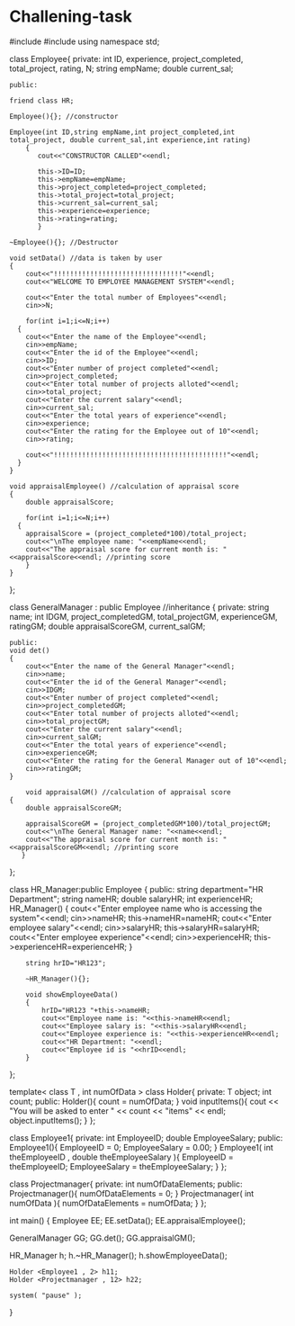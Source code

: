 # Challening-task
#include <iostream>
#include<string>
using namespace std;
 

class Employee{
    private:
        int ID, experience, project_completed, total_project, rating, N;
        string empName;
        double current_sal;

    public: 

    friend class HR;

    Employee(){}; //constructor 

    Employee(int ID,string empName,int project_completed,int total_project, double current_sal,int experience,int rating)
        {    
           cout<<"CONSTRUCTOR CALLED"<<endl;

           this->ID=ID;
           this->empName=empName;
           this->project_completed=project_completed;
           this->total_project=total_project;
           this->current_sal=current_sal;
           this->experience=experience;
           this->rating=rating;
           }

    ~Employee(){}; //Destructor 

    void setData() //data is taken by user
    {
        cout<<"!!!!!!!!!!!!!!!!!!!!!!!!!!!!!!!!"<<endl;
        cout<<"WELCOME TO EMPLOYEE MANAGEMENT SYSTEM"<<endl;

        cout<<"Enter the total number of Employees"<<endl;
        cin>>N;

        for(int i=1;i<=N;i++)
      {
        cout<<"Enter the name of the Employee"<<endl;
        cin>>empName;
        cout<<"Enter the id of the Employee"<<endl;
        cin>>ID;
        cout<<"Enter number of project completed"<<endl;
        cin>>project_completed;
        cout<<"Enter total number of projects alloted"<<endl;
        cin>>total_project;
        cout<<"Enter the current salary"<<endl;
        cin>>current_sal;
        cout<<"Enter the total years of experience"<<endl;
        cin>>experience;
        cout<<"Enter the rating for the Employee out of 10"<<endl;
        cin>>rating;

        cout<<"!!!!!!!!!!!!!!!!!!!!!!!!!!!!!!!!!!!!!!!!!!!"<<endl;
      }
    }

    void appraisalEmployee() //calculation of appraisal score
    {  
        double appraisalScore;

        for(int i=1;i<=N;i++)
      {
        appraisalScore = (project_completed*100)/total_project;
        cout<<"\nThe employee name: "<<empName<<endl;
        cout<<"The appraisal score for current month is: "<<appraisalScore<<endl; //printing score
        }
    }
};
 
class GeneralManager : public Employee //inheritance
{
    private:
     string name;
    int IDGM, project_completedGM, total_projectGM, experienceGM, ratingGM;
    double appraisalScoreGM, current_salGM;

    public:
    void det()
    {
        cout<<"Enter the name of the General Manager"<<endl;
        cin>>name;
        cout<<"Enter the id of the General Manager"<<endl;
        cin>>IDGM;
        cout<<"Enter number of project completed"<<endl;
        cin>>project_completedGM;
        cout<<"Enter total number of projects alloted"<<endl;
        cin>>total_projectGM;
        cout<<"Enter the current salary"<<endl;
        cin>>current_salGM;
        cout<<"Enter the total years of experience"<<endl;
        cin>>experienceGM;
        cout<<"Enter the rating for the General Manager out of 10"<<endl;
        cin>>ratingGM;
    }

        void appraisalGM() //calculation of appraisal score
    {  
        double appraisalScoreGM;

        appraisalScoreGM = (project_completedGM*100)/total_projectGM;
        cout<<"\nThe General Manager name: "<<name<<endl;
        cout<<"The appraisal score for current month is: "<<appraisalScoreGM<<endl; //printing score
       }
};
 
class HR_Manager:public Employee
{
     public:
        string department="HR Department";
        string nameHR;
        double salaryHR;
        int experienceHR;
        HR_Manager()
        {
            cout<<"Enter employee name who is accessing the system"<<endl;
            cin>>nameHR;
            this->nameHR=nameHR;
            cout<<"Enter employee salary"<<endl;
            cin>>salaryHR;
            this->salaryHR=salaryHR;
            cout<<"Enter employee experience"<<endl;
            cin>>experienceHR;
            this->experienceHR=experienceHR;
        }

        string hrID="HR123";

        ~HR_Manager(){};

        void showEmployeeData()
        {
            hrID="HR123 "+this->nameHR;
            cout<<"Employee name is: "<<this->nameHR<<endl;
            cout<<"Employee salary is: "<<this->salaryHR<<endl;
            cout<<"Employee experience is: "<<this->experienceHR<<endl;
            cout<<"HR Department: "<<endl;
            cout<<"Employee id is "<<hrID<<endl;
        }
};
 
template< class T , int numOfData >
class Holder{
private:
    T object;
    int count;
public:
    Holder(){
        count = numOfData;
    }
    void inputItems(){
        cout << "You will be asked to enter " << count << "items" << endl;
        object.inputItems();
    }
};
 
class Employee1{
private:
    int EmployeeID;
    double EmployeeSalary;
public:
    Employee1(){
        EmployeeID = 0;
        EmployeeSalary = 0.00;
    }
    Employee1( int theEmployeeID , double theEmployeeSalary ){
        EmployeeID = theEmployeeID;
        EmployeeSalary = theEmployeeSalary;
    }
};
 
class Projectmanager{
private:
    int numOfDataElements;
public:
    Projectmanager(){
        numOfDataElements = 0;
    }
    Projectmanager( int numOfData ){
        numOfDataElements = numOfData;
    }
};
 
int main()
{
   Employee EE;
   EE.setData();
   EE.appraisalEmployee();

   GeneralManager GG;
   GG.det();
   GG.appraisalGM();

   HR_Manager h;
   h.~HR_Manager();
   h.showEmployeeData();

    Holder <Employee1 , 2> h11;
    Holder <Projectmanager , 12> h22;
 
    system( "pause" );
}
